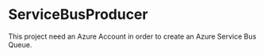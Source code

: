 # ServiceBusProducer
This project need an Azure Account in order to create an Azure Service Bus Queue.
